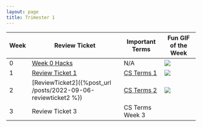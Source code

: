 ```yaml
---
layout: page
title: Trimester 1
---
```


| Week |   Review Ticket  | Important Terms | Fun GIF of the Week |
| ---- | ---------------- | --------------- | ------------------- |
|   0  | <a href="https://github.com/kayleehou/myproject/issues/2#issue-1345798824" rel="nofollow">Week 0 Hacks</a> |       N/A       | ![](https://scitechdaily.com/images/Computer-Code-Speed-Algorithm-Concept.gif) |
|   1  | <a href="https://kayleehou.github.io/myproject/review%20tickets/2022/09/02/reviewticket1.html" rel="nofollow">Review Ticket 1</a> | <a href="https://kayleehou.github.io/myproject/markdown/2022/08/28/csterms.html" rel="nofollow">CS Terms 1</a>  | ![](https://miro.medium.com/max/1400/1*VMmvImch6VU5pc2VktY1uw.gif) |
|   2  | [ReviewTicket2]({%post_url /posts/2022-09-06-reviewticket2 %})  | <a href="https://kayleehou.github.io/myproject/cs%20terms/2022/09/05/csterms2.html" rel="nofollow">CS Terms 2</a> | ![](https://i.gifer.com/V4WN.gif) |
|   3  | Review Ticket 3  | CS Terms Week 3 |

